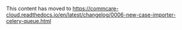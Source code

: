 This content has moved to https://commcare-cloud.readthedocs.io/en/latest/changelog/0006-new-case-importer-celery-queue.html

